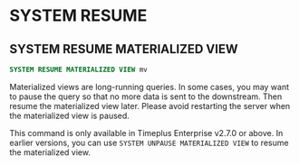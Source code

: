 # SYSTEM RESUME

## SYSTEM RESUME MATERIALIZED VIEW

```sql
SYSTEM RESUME MATERIALIZED VIEW mv
```

Materialized views are long-running queries. In some cases, you may want to pause the query so that no more data is sent to the downstream. Then resume the materialized view later. Please avoid restarting the server when the materialized view is paused.

This command is only available in Timeplus Enterprise v2.7.0 or above. In earlier versions, you can use `SYSTEM UNPAUSE MATERIALIZED VIEW` to resume the materialized view.
